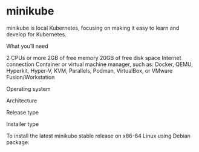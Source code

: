 # minikube
minikube is local Kubernetes, focusing on making it easy to learn and develop for Kubernetes.

What you’ll need

2 CPUs or more
2GB of free memory
20GB of free disk space
Internet connection
Container or virtual machine manager, such as: Docker, QEMU, Hyperkit, Hyper-V, KVM, Parallels, Podman, VirtualBox, or VMware Fusion/Workstation

Operating system

  

Architecture

    

Release type

Installer type

  

To install the latest minikube stable release on x86-64 Linux using Debian package: